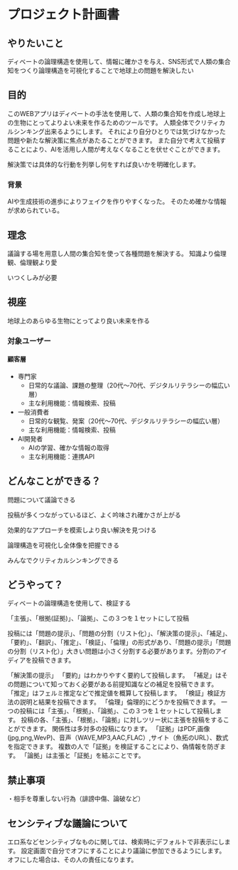 # プロジェクト計画書

## やりたいこと

ディベートの論理構造を使用して、情報に確かさを与え、SNS形式で人類の集合知をつくり論理構造を可視化することで地球上の問題を解決したい

## 目的

このWEBアプリはディベートの手法を使用して、人類の集合知を作成し地球上の生物にとってよりよい未来を作るためのツールです。
人類全体でクリティカルシンキング出来るようにします。
それにより自分ひとりでは気づけなかった問題や新たな解決策に焦点があたることができます。
また自分で考えて投稿することにより、AIを活用し人間が考えなくなることを伏せぐことができます。

解決策では具体的な行動を列挙し何をすれば良いかを明確化します。

### 背景

AIや生成技術の進歩によりフェイクを作りやすくなった。
そのため確かな情報が求められている。

## 理念
議論する場を用意し人間の集合知を使って各種問題を解決する。
知識より倫理観、倫理観より愛

いつくしみが必要

## 視座
地球上のあらゆる生物にとってより良い未来を作る

### 対象ユーザー

#### 顧客層

* 専門家
    * 日常的な議論、課題の整理（20代〜70代、デジタルリテラシーの幅広い層）
    * 主な利用機能：情報検索、投稿
* 一般消費者
    * 日常的な観覧、発案（20代〜70代、デジタルリテラシーの幅広い層）
    * 主な利用機能：情報検索、投稿
* AI開発者
    * AIの学習、確かな情報の取得
    * 主な利用機能：連携API

## どんなことができる？

問題について議論できる

投稿が多くつながっているほど、よく吟味され確かさが上がる

効果的なアプローチを模索しより良い解決を見つける

論理構造を可視化し全体像を把握できる

みんなでクリティカルシンキングできる


## どうやって？

ディベートの論理構造を使用して、検証する

「主張」、「根拠(証拠)」、「論拠」、この３つを１セットにして投稿

投稿には「問題の提示」、「問題の分割（リスト化）」、「解決策の提示」、「補足」、「要約」、「翻訳」、「推定」、「検証」、「倫理」の形式があり、「問題の提示」「問題の分割（リスト化）」大きい問題は小さく分割する必要があります。分割のアイディアを投稿できます。

「解決策の提示」
「要約」はわかりやすく要約して投稿します。
「補足」はその問題について知っておく必要がある前提知識などの補足を投稿できます。
「推定」はフェルミ推定などで推定値を概算して投稿します。
「検証」検証方法の説明と結果を投稿できます。
「倫理」倫理的にどうかを投稿できます。
一つの投稿には「主張」、「根拠」、「論拠」、この３つを１セットにして投稿します。
投稿の各、「主張」、「根拠」、「論拠」に対しツリー状に主張を投稿をすることができます。
関係性は多対多の投稿になります。
「証拠」はPDF,画像(jpg,png,WevP)、音声（WAVE,MP3,AAC,FLAC）,サイト（魚拓のURL）、数式を指定できます。
複数の人で「証拠」を検証することにより、偽情報を防ぎます。
「論拠」は主張と「証拠」を結ぶことです。


## 禁止事項
・相手を尊重しない行為（誹謗中傷、論破など）

## センシティブな議論について
エロ系などセンシティブなものに関しては、検索時にデフォルトで非表示にします。
設定画面で自分でオフにすることにより議論に参加できるようにします。
オフにした場合は、その人の責任になります。

